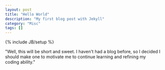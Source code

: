 ```yaml
---
layout: post
title: "Hello World"
description: "My first blog post with Jekyll"
category: "Misc"
tags: []
---
```

{% include JB/setup %}

"Well, this will be short and sweet. I haven't had a blog before, so I decided I should make one to motivate me to continue learning and refining my coding ability."


